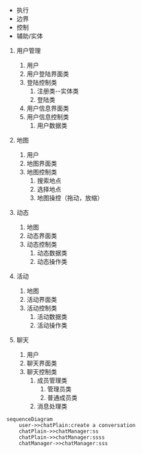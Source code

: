 - 执行
- 边界
- 控制
- 辅助/实体



1. 用户管理
   1. 用户
   2. 用户登陆界面类
   3. 登陆控制类
      1. 注册类--实体类
      2. 登陆类
   4. 用户信息界面类
   5. 用户信息控制类
      1. 用户数据类

2. 地图
   1. 用户
   2. 地图界面类
   3. 地图控制类
      1. 搜索地点
      2. 选择地点
      3. 地图操控（拖动，放缩）
3. 动态
   1. 地图
   2. 动态界面类
   3. 动态控制类
      1. 动态数据类
      2. 动态操作类

4. 活动
   1. 地图
   2. 活动界面类
   3. 活动控制类
      1. 活动数据类
      2. 活动操作类
5. 聊天
   1. 用户
   2. 聊天界面类
   3. 聊天控制类
      1. 成员管理类
         1. 管理员类
         2. 普通成员类
      2. 消息处理类





```mermaid
sequenceDiagram
	user->>chatPlain:create a conversation
	chatPlain->>chatManager:ss
	chatPlain->>chatManager:ssss
	chatManager->>chatManager:sss
```

